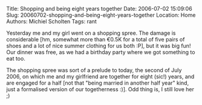 Title: Shopping and being eight years together
Date: 2006-07-02 15:09:06
Slug: 20060702-shopping-and-being-eight-years-together
Location: Home
Authors: Michiel Scholten
Tags: rant

<p>Yesterday me and my girl went on a shopping spree. The damage is considerable [hm, somewhat more than &euro;0.5K for a total of five pairs of shoes and a lot of nice summer clothing for us both :P], but it was big fun! Our dinner was free, as we had a birthday party where we got something to eat too.</p>

<p>The shopping spree was sort of a prelude to today, the second of July 2006, on which me and my girlfriend are together for eight (sic!) years, and are engaged for a half [not that "being married in another half year" kind, just a formalised version of our togetherness :)]. Odd thing is, I still love her ;)</p>